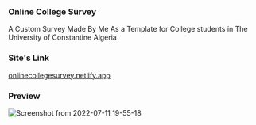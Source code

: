 ### Online College Survey
A Custom Survey Made By Me As a Template for College students in The University of Constantine Algeria
### Site's Link
[onlinecollegesurvey.netlify.app](https://onlinecollegesurvey.netlify.app/)
### Preview
![Screenshot from 2022-07-11 19-55-18](https://user-images.githubusercontent.com/93732841/178337831-fb742094-066d-4d0a-bf20-59a8eda84f73.png)

